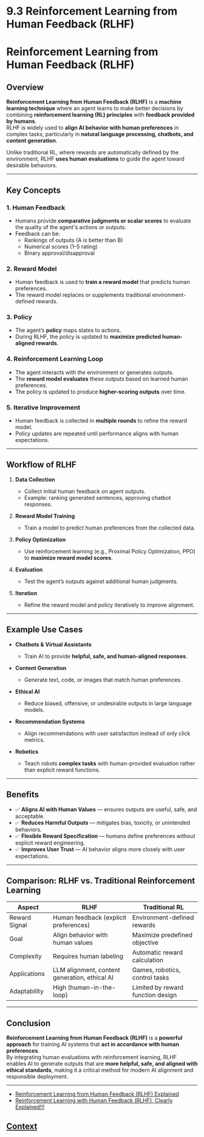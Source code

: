 # 9.3 Reinforcement Learning from Human Feedback (RLHF) 
 
 # Reinforcement Learning from Human Feedback (RLHF)

## Overview
**Reinforcement Learning from Human Feedback (RLHF)** is a **machine learning technique** where an agent learns to make better decisions by combining **reinforcement learning (RL) principles** with **feedback provided by humans**.  
RLHF is widely used to **align AI behavior with human preferences** in complex tasks, particularly in **natural language processing, chatbots, and content generation**.

Unlike traditional RL, where rewards are automatically defined by the environment, RLHF **uses human evaluations** to guide the agent toward desirable behaviors.

---

## Key Concepts

### 1. Human Feedback
- Humans provide **comparative judgments or scalar scores** to evaluate the quality of the agent's actions or outputs.  
- Feedback can be:
  - Rankings of outputs (A is better than B)  
  - Numerical scores (1–5 rating)  
  - Binary approval/disapproval  

### 2. Reward Model
- Human feedback is used to **train a reward model** that predicts human preferences.  
- The reward model replaces or supplements traditional environment-defined rewards.  

### 3. Policy
- The agent’s **policy** maps states to actions.  
- During RLHF, the policy is updated to **maximize predicted human-aligned rewards**.  

### 4. Reinforcement Learning Loop
- The agent interacts with the environment or generates outputs.  
- The **reward model evaluates** these outputs based on learned human preferences.  
- The policy is updated to produce **higher-scoring outputs** over time.

### 5. Iterative Improvement
- Human feedback is collected in **multiple rounds** to refine the reward model.  
- Policy updates are repeated until performance aligns with human expectations.

---

## Workflow of RLHF

1. **Data Collection**
   - Collect initial human feedback on agent outputs.  
   - Example: ranking generated sentences, approving chatbot responses.

2. **Reward Model Training**
   - Train a model to predict human preferences from the collected data.  

3. **Policy Optimization**
   - Use reinforcement learning (e.g., Proximal Policy Optimization, PPO) to **maximize reward model scores**.  

4. **Evaluation**
   - Test the agent’s outputs against additional human judgments.  

5. **Iteration**
   - Refine the reward model and policy iteratively to improve alignment.  

---

## Example Use Cases

- **Chatbots & Virtual Assistants**
  - Train AI to provide **helpful, safe, and human-aligned responses**.  

- **Content Generation**
  - Generate text, code, or images that match human preferences.  

- **Ethical AI**
  - Reduce biased, offensive, or undesirable outputs in large language models.  

- **Recommendation Systems**
  - Align recommendations with user satisfaction instead of only click metrics.  

- **Robotics**
  - Teach robots **complex tasks** with human-provided evaluation rather than explicit reward functions.

---

## Benefits

- ✅ **Aligns AI with Human Values** — ensures outputs are useful, safe, and acceptable.  
- ✅ **Reduces Harmful Outputs** — mitigates bias, toxicity, or unintended behaviors.  
- ✅ **Flexible Reward Specification** — humans define preferences without explicit reward engineering.  
- ✅ **Improves User Trust** — AI behavior aligns more closely with user expectations.  

---

## Comparison: RLHF vs. Traditional Reinforcement Learning

| Aspect                   | RLHF                               | Traditional RL                      |
|---------------------------|-----------------------------------|------------------------------------|
| Reward Signal             | Human feedback (explicit preferences) | Environment-defined rewards        |
| Goal                      | Align behavior with human values  | Maximize predefined objective       |
| Complexity                | Requires human labeling           | Automatic reward calculation       |
| Applications              | LLM alignment, content generation, ethical AI | Games, robotics, control tasks    |
| Adaptability              | High (human-in-the-loop)          | Limited by reward function design  |

---

## Conclusion
**Reinforcement Learning from Human Feedback (RLHF)** is a **powerful approach** for training AI systems that **act in accordance with human preferences**.  
By integrating human evaluations with reinforcement learning, RLHF enables AI to generate outputs that are **more helpful, safe, and aligned with ethical standards**, making it a critical method for modern AI alignment and responsible deployment.

---


 * [Reinforcement Learning from Human Feedback (RLHF) Explained](https://www.youtube.com/watch?v=T_X4XFwKX8k&t=17s)
 * [Reinforcement Learning with Human Feedback (RLHF), Clearly Explained!!!](https://www.youtube.com/watch?v=qPN_XZcJf_s)
 
 
 
 ## [Context](./../context.md)
